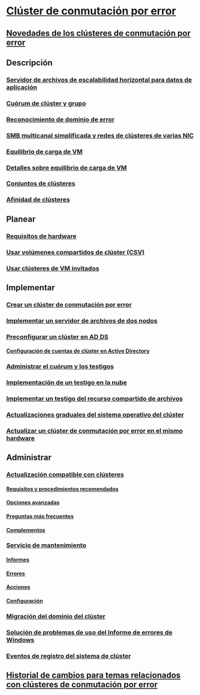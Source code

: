 # [Clúster de conmutación por error](failover-clustering-overview.md)
## [Novedades de los clústeres de conmutación por error](whats-new-in-failover-clustering.md)
## Descripción
### [Servidor de archivos de escalabilidad horizontal para datos de aplicación](sofs-overview.md)
### [Cuórum de clúster y grupo](../storage/storage-spaces/understand-quorum.md)
### [Reconocimiento de dominio de error](fault-domains.md)
### [SMB multicanal simplificada y redes de clústeres de varias NIC](smb-multichannel.md)
### [Equilibrio de carga de VM](vm-load-balancing-overview.md)
### [Detalles sobre equilibrio de carga de VM](vm-load-balancing-deep-dive.md)
### [Conjuntos de clústeres](../storage/storage-spaces/cluster-sets.md)
### [Afinidad de clústeres](cluster-affinity.md)
## Planear
### [Requisitos de hardware](clustering-requirements.md)
### [Usar volúmenes compartidos de clúster (CSV)](failover-cluster-csvs.md)
### [Usar clústeres de VM invitados](../storage/storage-spaces/storage-spaces-direct-in-vm.md)
## Implementar
### [Crear un clúster de conmutación por error](create-failover-cluster.md)
### [Implementar un servidor de archivos de dos nodos](deploy-two-node-clustered-file-server.md)
### [Preconfigurar un clúster en AD DS](prestage-cluster-adds.md)
#### [Configuración de cuentas de clúster en Active Directory](configure-ad-accounts.md)
### [Administrar el cuórum y los testigos](manage-cluster-quorum.md)
### [Implementación de un testigo en la nube](deploy-cloud-witness.md)
### [Implementar un testigo del recurso compartido de archivos](file-share-witness.md)
### [Actualizaciones graduales del sistema operativo del clúster](cluster-operating-system-rolling-upgrade.md)
### [Actualizar un clúster de conmutación por error en el mismo hardware](upgrade-option-same-hardware.md)
## Administrar
### [Actualización compatible con clústeres](cluster-aware-updating.md)
#### [Requisitos y procedimientos recomendados](cluster-aware-updating-requirements.md)
#### [Opciones avanzadas](cluster-aware-updating-options.md)
#### [Preguntas más frecuentes](cluster-aware-updating-faq.md)
#### [Complementos](cluster-aware-updating-plug-ins.md)
### [Servicio de mantenimiento](health-service-overview.md)
#### [Informes](health-service-reports.md)
#### [Errores](health-service-faults.md)
#### [Acciones](health-service-actions.md)
#### [Configuración](health-service-settings.md)
### [Migración del dominio del clúster](cluster-domain-migration.md)
### [Solución de problemas de uso del Informe de errores de Windows](troubleshooting-using-WER-reports.md)
### [Eventos de registro del sistema de clúster](system-events.md)
## [Historial de cambios para temas relacionados con clústeres de conmutación por error](clustering-change-history.md)
